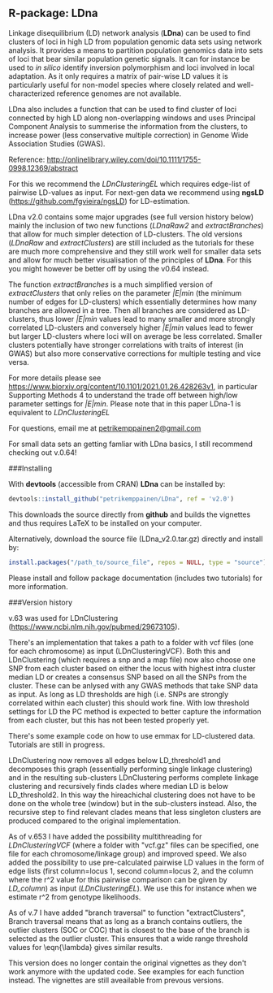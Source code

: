 R-package: LDna
-------------
Linkage disequilibrium (LD) network analysis (**LDna**) can be used to find clusters of loci in high LD from population genomic data sets using network analysis. It provides a means to partition population genomics data into sets of loci that bear similar population genetic signals. It can for instance be used to *in silico* identify inversion polymorphism and loci involved in local adaptation. As it only requires a matrix of pair-wise LD values it is particularly useful for non-model species where closely related and well-characterized reference genomes are not available.

LDna also includes a function that can be used to find cluster of loci connected by high LD along non-overlapping windows and uses Principal Component Analysis to summerise the information from the clusters, to increase power (less conservative multiple correction) in Genome Wide Association Studies (GWAS).

Reference: http://onlinelibrary.wiley.com/doi/10.1111/1755-0998.12369/abstract

For this we recommend the *LDnClusteringEL* which requires edge-list of pairwise LD-values as input. For next-gen data we recommend using **ngsLD** (https://github.com/fgvieira/ngsLD) for LD-estimation.

LDna v2.0 contains some major upgrades (see full version history below) mainly the inclusion of two new functions (*LDnaRaw2* and *extractBranches*) that allow for much simpler detection of LD-clusters. The old versions (*LDnaRaw* and *extractClusters*) are still included as the tutorials for these are much more comprehensive and they still work well for smaller data sets and allow for much better visualisation of the principles of **LDna**. For this you might however be better off by using the v0.64 instead.

The function *extractBranches* is a much simplified version of *extractClusters* that only relies on the parameter *|E|min* (the minimum number of edges for LD-clusters) which essentially determines how many branches are allowed in a tree. Then all branches are considered as LD-clusters, thus lower *|E|min* values lead to many smaller and more strongly correlated LD-clusters and conversely higher *|E|min* values lead to fewer but larger LD-clusters where loci will on average be less correlated. Smaller clusters potentially have stronger correlations with traits of interest (in GWAS) but also more conservative corrections for multiple testing and vice versa.

For more details please see https://www.biorxiv.org/content/10.1101/2021.01.26.428263v1, in particular Supporting Methods 4 to understand the trade off between high/low parameter settings for *|E|min*. Please note that in this paper LDna-1 is equivalent to *LDnClusteringEL*

For questions, email me at petrikemppainen2@gmail.com

For small data sets an getting famliar with LDna basics, I still recommend checking out v.0.64!

###Installing

With **devtools** (accessible from CRAN) **LDna** can be installed by:
```r
devtools::install_github("petrikemppainen/LDna", ref = 'v2.0')
```
This downloads the source directly from **github** and builds the vignettes and thus requires LaTeX to be installed on your computer.

Alternatively, download the source file (LDna_v2.0.tar.gz) directly and install by:
```r
install.packages("/path_to/source_file", repos = NULL, type = "source")
```
Please install and follow package documentation (includes two tutorials) for more information.

###Version history

v.63 was used for LDnClustering (https://www.ncbi.nlm.nih.gov/pubmed/29673105).

There's an implementation that takes a path to a folder with vcf files (one for each chromosome) as input (LDnClusteringVCF). Both this and LDnClustering (which requires a snp and a map file) now also choose one SNP from each cluster based on either the locus with highest intra cluster median LD or creates a consensus SNP based on all the SNPs from the cluster. These can be anlysed with any GWAS methods that take SNP data as input. As long as LD thresholds are high (i.e. SNPs are strongly correlated within each cluster) this should work fine. With low threshold settings for LD the PC method is expected to better capture the information from each cluster, but this has not been tested properly yet.

There's some example code on how to use emmax for LD-clustered data. Tutorials are still in progress. 

LDnClustering now removes all edges below LD_threshold1 and decomposes this graph (essentially performing single linkage clustering) and in the resulting sub-clusters LDnClustering performs complete linkage clustering and recursively finds clades where median LD is below LD_threshold2. In this way the hireachichal clustering does not have to be done on the whole tree (window) but in the sub-clusters instead. Also, the recursive step to find relevant clades means that less singleton clusters are produced compared to the original implementation.

As of v.653 I have added the possibility multithreading for *LDnClusteringVCF* (where a folder with "vcf.gz" files can be specified, one file for each chromosome/linkage group) and improved speed. We also added the possibility to use pre-calculated pairwise LD values in the form of edge lists (first column=locus 1, second column=locus 2, and the column where the  r^2 value for this pairwise comparison can be given by *LD_column*) as input (*LDnClusteringEL*). We use this for instance when we estimate r^2 from genotype likelihoods.

As of v.7 I have added "branch traversal" to function "extractClusters", Branch traversal means that as long as a branch contains outliers, the outlier clusters (SOC or COC) that is closest to the base of the branch is selected as the outlier cluster. This ensures that a wide range threshold values for \eqn{\lambda} gives similar results. 

This version does no longer contain the original vignettes as they don't work anymore with the updated code. See examples for each function instead. The vignettes are still aveailable from prevous versions.

